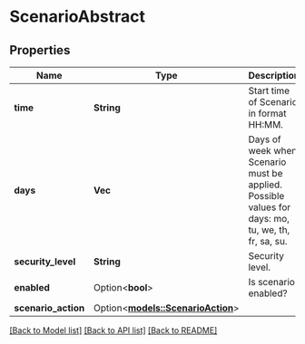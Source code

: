 # ScenarioAbstract

## Properties

Name | Type | Description | Notes
------------ | ------------- | ------------- | -------------
**time** | **String** | Start time of Scenario in format HH:MM. | 
**days** | **Vec<String>** | Days of week when Scenario must be applied. Possible values for days: mo, tu, we, th, fr, sa, su. | 
**security_level** | **String** | Security level. | 
**enabled** | Option<**bool**> | Is scenario enabled? | [optional]
**scenario_action** | Option<[**models::ScenarioAction**](ScenarioAction.md)> |  | [optional]

[[Back to Model list]](../README.md#documentation-for-models) [[Back to API list]](../README.md#documentation-for-api-endpoints) [[Back to README]](../README.md)


